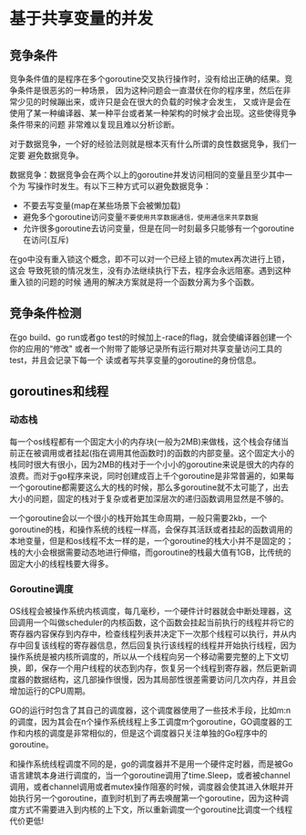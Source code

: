 # 基于共享变量的并发
## 竞争条件
竞争条件值的是程序在多个goroutine交叉执行操作时，没有给出正确的结果。竞争条件是很恶劣的一种场景，
因为这种问题会一直潜伏在你的程序里，然后在非常少见的时候蹦出来，或许只是会在很大的负载的时候才会发生，
又或许是会在使用了某一种编译器、某一种平台或者某一种架构的时候才会出现。这些使得竞争条件带来的问题
非常难以复现且难以分析诊断。

对于数据竞争，一个好的经验法则就是根本灭有什么所谓的良性数据竞争，我们一定要
避免数据竞争。

数据竞争：数据竞争会在两个以上的goroutine并发访问相同的变量且至少其中一个为
写操作时发生。有以下三种方式可以避免数据竞争：
* 不要去写变量(map在某些场景下会被懒加载)
* 避免多个goroutine访问变量`不要使用共享数据通信，使用通信来共享数据`
* 允许很多goroutine去访问变量，但是在同一时刻最多只能够有一个goroutine在访问(互斥)

在go中没有重入锁这个概念，即不可以对一个已经上锁的mutex再次进行上锁，这会
导致死锁的情况发生，没有办法继续执行下去，程序会永远阻塞。遇到这种重入锁的问题的时候
通用的解决方案就是将一个函数分离为多个函数。

## 竞争条件检测
在go build、go run或者go test的时候加上-race的flag，就会使编译器创建一个你的应用的“修改"
或者一个附带了能够记录所有运行期对共享变量访问工具的test，并且会记录下每一个
读或者写共享变量的goroutine的身份信息。


## goroutines和线程
### 动态栈
每一个os线程都有一个固定大小的内存块(一般为2MB)来做栈，这个栈会存储当前正在被调用或者挂起(指在调用其他函数时)的函数的内部变量。这个固定大小的栈同时很大有很小，因为2MB的栈对于一个小小的goroutine来说是很大的内存的浪费。而对于go程序来说，同时创建成百上千个goroutine是非常普遍的，如果每一个goroutine都需要这么大的栈的时候，那么多goroutine就不太可能了，出去大小的问题，固定的栈对于复杂或者更加深层次的递归函数调用显然是不够的。

一个goroutine会以一个很小的栈开始其生命周期，一般只需要2kb，一个goroutine的栈，和操作系统的线程一样高，会保存其活跃或者挂起的函数调用的本地变量，但是和os线程不太一样的是，一个goroutine的栈大小并不是固定的；栈的大小会根据需要动态地进行伸缩，而goroutine的栈最大值有1GB，比传统的固定大小的线程栈要大得多。

### Goroutine调度
OS线程会被操作系统内核调度，每几毫秒，一个硬件计时器就会中断处理器，这回调用一个叫做scheduler的内核函数，这个函数会挂起当前执行的线程并将它的寄存器内容保存到内存中，检查线程列表并决定下一次那个线程可以执行，并从内存中回复该线程的寄存器信息，然后回复执行该线程的线程并开始执行线程，因为操作系统是被内核所调度的，所以从一个线程向另一个移动需要完整的上下文切换，即，保存一个用户线程的状态到内存，恢复另一个线程到寄存器，然后更新调度器的数据结构，这几部操作很慢，因为其局部性很差需要访问几次内存，并且会增加运行的CPU周期。

GO的运行时包含了其自己的调度器，这个调度器使用了一些技术手段，比如m:n的调度，因为其会在n个操作系统线程上多工调度m个goroutine，GO调度器的工作和内核的调度是非常相似的，但是这个调度器只关注单独的Go程序中的goroutine。

和操作系统线程调度不同的是，go的调度器并不是用一个硬件定时器，而是被Go语言建筑本身进行调度的，当一个goroutine调用了time.Sleep，或者被channel调用，或者channel调用或者mutex操作阻塞的时候，调度器会使其进入休眠并开始执行另一个goroutine，直到时机到了再去唤醒第一个goroutine，因为这种调度方式不需要进入到内核的上下文，所以重新调度一个goroutine比调度一个线程代价更低!

